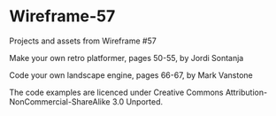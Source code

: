 # Wireframe-57
Projects and assets from Wireframe #57

Make your own retro platformer, pages 50-55, by Jordi Sontanja

Code your own landscape engine, pages 66-67, by Mark Vanstone

The code examples are licenced under Creative Commons Attribution-NonCommercial-ShareAlike 3.0 Unported.
